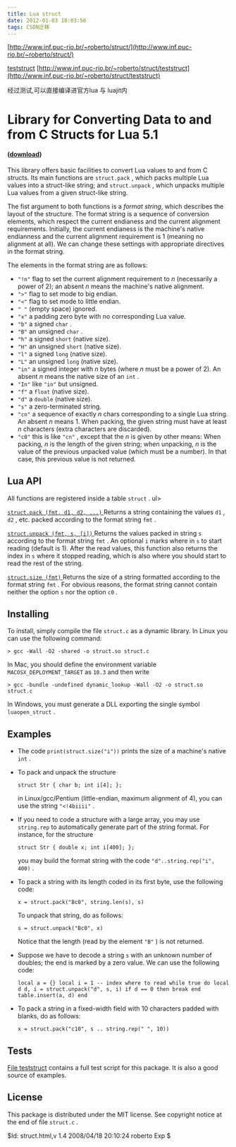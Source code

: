 ```yaml
---
title: Lua struct
date: 2012-01-03 18:03:56
tags: CSDN迁移
---
```

   [http://www.inf.puc-rio.br/~roberto/struct/](http://www.inf.puc-rio.br/~roberto/struct/)

 [teststruct](http://www.inf.puc-rio.br/~roberto/struct/teststruct) [http://www.inf.puc-rio.br/~roberto/struct/teststruct](http://www.inf.puc-rio.br/~roberto/struct/teststruct)  


 

 经过测试,可以直接编译进官方lua 与 luajit内

 

 

 

 
# Library for Converting Data to and from C Structs for Lua 5.1

 
#### ([download](http://www.inf.puc-rio.br/~roberto/struct/struct.c))

 

 This library offers basic facilities to convert Lua values to and from C structs. Its main functions are  `struct.pack` , which packs multiple Lua values into a struct-like string; and  `struct.unpack` , which unpacks multiple Lua values from a given struct-like string.

 The fist argument to both functions is a _format string_, which describes the layout of the structure. The format string is a sequence of conversion elements, which respect the current endianess and the current alignment requirements. Initially, the current endianess is the machine's native endianness and the current alignment requirement is 1 (meaning no alignment at all). We can change these settings with appropriate directives in the format string.

 The elements in the format string are as follows:

 
  * `"!n"`  flag to set the current alignment requirement to _n_ (necessarily a power of 2); an absent _n_ means the machine's native alignment.
  * `">"`  flag to set mode to big endian.
  * `"<"`  flag to set mode to little endian.
  * `" "`  (empty space) ignored.
  * `"x"`  a padding zero byte with no corresponding Lua value.
  * `"b"`  a signed  `char` .
  * `"B"`  an unsigned  `char` .
  * `"h"`  a signed  `short`  (native size).
  * `"H"`  an unsigned  `short`  (native size).
  * `"l"`  a signed  `long`  (native size).
  * `"L"`  an unsigned  `long`  (native size).
  * `"in"`  a signed integer with _n_ bytes (where _n_ must be a power of 2). An absent _n_ means the native size of an  `int` .
  * `"In"`  like  `"in"`  but unsigned.
  * `"f"`  a  `float`  (native size).
  * `"d"`  a  `double`  (native size).
  * `"s"`  a zero-terminated string.
  * `"cn"`  a sequence of exactly _n_ chars corresponding to a single Lua string. An absent _n_ means 1. When packing, the given string must have at least _n_ characters (extra characters are discarded).
  * `"c0"`  this is like  `"cn"` , except that the _n_ is given by other means: When packing, _n_ is the length of the given string; when unpacking, _n_ is the value of the previous unpacked value (which must be a number). In that case, this previous value is not returned.
## Lua API

 All functions are registered inside a table  `struct` . ul>[]()

 [ `struct.pack (fmt, d1, d2, ...)` ]() Returns a string containing the values  `d1` ,  `d2` , etc. packed according to the format string  `fmt` .

 []()[]()

 [ `struct.unpack (fmt, s, [i])` ]() Returns the values packed in string  `s`  according to the format string  `fmt` . An optional  `i`  marks where in  `s`  to start reading (default is 1). After the read values, this function also returns the index in  `s`  where it stopped reading, which is also where you should start to read the rest of the string.

 

 [ `struct.size (fmt)` ]() Returns the size of a string formatted according to the format string  `fmt` . For obvious reasons, the format string cannot contain neither the option  `s`  nor the option `c0` .

 
## Installing

 To install, simply compile the file  `struct.c`  as a dynamic library. In Linux you can use the following command:

 
```
> gcc -Wall -O2 -shared -o struct.so struct.c 
```
 In Mac, you should define the environment variable  `MACOSX_DEPLOYMENT_TARGET`  as  `10.3`  and then write 
```
> gcc -bundle -undefined dynamic_lookup -Wall -O2 -o struct.so struct.c 
```
 In Windows, you must generate a DLL exporting the single symbol  `luaopen_struct` .

 
## Examples

 
  * The code  `print(struct.size("i"))`  prints the size of a machine's native  `int` .
    
     
  * To pack and unpack the structure
    
     
    ```
    struct Str { char b; int i[4]; }; 
    ```
     in Linux/gcc/Pentium (little-endian, maximum alignment of 4), you can use the string  `"<!4biiii"` .
  * If you need to code a structure with a large array, you may use  `string.rep`  to automatically generate part of the string format. For instance, for the structure
    
     
    ```
    struct Str { double x; int i[400]; }; 
    ```
     you may build the format string with the code  `"d"..string.rep("i", 400)` .
  * To pack a string with its length coded in its first byte, use the following code:
    
     
    ```
    x = struct.pack("Bc0", string.len(s), s) 
    ```
     To unpack that string, do as follows: 
    ```
    s = struct.unpack("Bc0", x) 
    ```
     Notice that the length (read by the element  `"B"` ) is not returned.
  * Suppose we have to decode a string  `s`  with an unknown number of doubles; the end is marked by a zero value. We can use the following code:
    
     
    ```
    local a = {} local i = 1 -- index where to read while true do local d d, i = struct.unpack("d", s, i) if d == 0 then break end table.insert(a, d) end 
    ```
     
  * To pack a string in a fixed-width field with 10 characters padded with blanks, do as follows:
    
     
    ```
    x = struct.pack("c10", s .. string.rep(" ", 10)) 
    ```
     
## Tests

 [File ]()[teststruct](http://www.inf.puc-rio.br/~roberto/struct/teststruct) contains a full test script for this package. It is also a good source of examples.

 
## License

 This package is distributed under the MIT license. See copyright notice at the end of file  `struct.c` .

 $Id: struct.html,v 1.4 2008/04/18 20:10:24 roberto Exp $

   
   
 